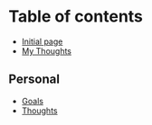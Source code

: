 # Table of contents

* [Initial page](README.md)
* [My Thoughts](my-thoughts.md)

## Personal

* [Goals](personal/goals.md)
* [Thoughts](personal/thoughts.md)

